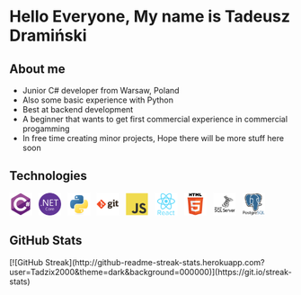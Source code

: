<h1> Hello Everyone, My name is Tadeusz Dramiński </h1>
<h2> About me </h2>
<ul>
  <li>Junior C# developer from Warsaw, Poland</li>
  <li>Also some basic experience with Python</li>
  <li>Best at backend development</li>
  <li>A beginner that wants to get first commercial experience in commercial progamming</li>
  <li>In free time creating minor projects, Hope there will be more stuff here soon</li>
</ul>
<h2> Technologies </h2>
<div>
  <img src = https://github.com/devicons/devicon/blob/master/icons/csharp/csharp-original.svg height = 40 width = 40> &nbsp;
  <img src = https://github.com/devicons/devicon/blob/master/icons/dotnetcore/dotnetcore-original.svg height = 40 width = 40> &nbsp;
  <img src = https://github.com/devicons/devicon/blob/master/icons/python/python-original.svg height = 40 width = 40> &nbsp;
  <img src = https://github.com/devicons/devicon/blob/master/icons/git/git-original-wordmark.svg height = 40 width = 40> &nbsp;
  <img src = https://github.com/devicons/devicon/blob/master/icons/javascript/javascript-original.svg height = 40 width = 40> &nbsp;
  <img src = https://github.com/devicons/devicon/blob/master/icons/react/react-original-wordmark.svg height = 40 width = 40> &nbsp;
  <img src = https://github.com/devicons/devicon/blob/master/icons/html5/html5-original-wordmark.svg height = 40 width = 40> &nbsp;
  <img src = https://github.com/devicons/devicon/blob/master/icons/microsoftsqlserver/microsoftsqlserver-plain-wordmark.svg height = 40 width = 40> &nbsp;
  <img src = https://github.com/devicons/devicon/blob/master/icons/postgresql/postgresql-original-wordmark.svg height = 40 width = 40> &nbsp;
</div>
<h2>GitHub Stats</h2>
[![GitHub Streak](http://github-readme-streak-stats.herokuapp.com?user=Tadzix2000&theme=dark&background=000000)](https://git.io/streak-stats)
